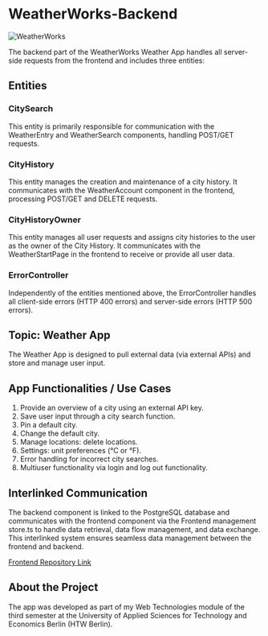 # WeatherWorks-Backend
![WeatherWorks](https://github.com/Ann-Jacqueline/backend-webtech/blob/main/WeatherWorks.gif)

The backend part of the WeatherWorks Weather App handles all server-side requests from the frontend and includes three entities:

## Entities

### CitySearch

This entity is primarily responsible for communication with the WeatherEntry and WeatherSearch components, handling POST/GET requests.

### CityHistory

This entity manages the creation and maintenance of a city history. It communicates with the WeatherAccount component in the frontend, 
processing POST/GET and DELETE requests.

### CityHistoryOwner

This entity manages all user requests and assigns city histories to the user as the owner of the City History. 
It communicates with the WeatherStartPage in the frontend to receive or provide all user data.

### ErrorController

Independently of the entities mentioned above, the ErrorController handles all client-side errors (HTTP 400 errors) 
and server-side errors (HTTP 500 errors).

## Topic: Weather App

The Weather App is designed to pull external data (via external APIs) and store and manage user input.

## App Functionalities / Use Cases

1. Provide an overview of a city using an external API key.
2. Save user input through a city search function.
3. Pin a default city.
4. Change the default city.
5. Manage locations: delete locations.
6. Settings: unit preferences (°C or °F).
7. Error handling for incorrect city searches.
8. Multiuser functionality via login and log out functionality.

## Interlinked Communication

The backend component is linked to the PostgreSQL database and communicates with the frontend component 
via the Frontend management store.ts 
to handle data retrieval, data flow management, and data exchange. 
This interlinked system ensures seamless data management between the frontend and backend.

[Frontend Repository Link](https://github.com/Ann-Jacqueline/WeatherWorks-Frontend)

## About the Project

The app was developed as part of my Web Technologies module of the third semester 
at the University of Applied Sciences for Technology and Economics Berlin (HTW Berlin).
